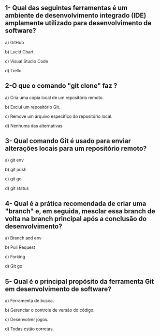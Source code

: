 ## 1- Qual das seguintes ferramentas é um ambiente de desenvolvimento integrado (IDE) amplamente utilizado para desenvolvimento de software?

a) GitHub

b) Lucid Chart

c) Visual Studio Code

d) Trello

## 2-O que o comando "git clone" faz ?

a) Cria uma cópia local de um repositório remoto.

b) Exclui um repositório Git.

c) Remove um arquivo específico do repositório local.

d) Nenhuma das alternativas 

## 3- Qual comando Git é usado para enviar alterações locais para um repositório remoto?

a) git env

b) git push

c) git go

d) git status

## 4-  Qual é a prática recomendada de criar uma "branch" e, em seguida, mesclar essa branch de volta na branch principal após a conclusão do desenvolvimento?

a) Branch and env

b) Pull Request

c) Forking

d) Git go

## 5- Qual é o principal propósito da ferramenta Git em desenvolvimento de software?

a) Ferramenta de busca.

b) Gerenciar o controle de versão do código.

c) Desenvolver jogos.

d) Todas estão corretas.
